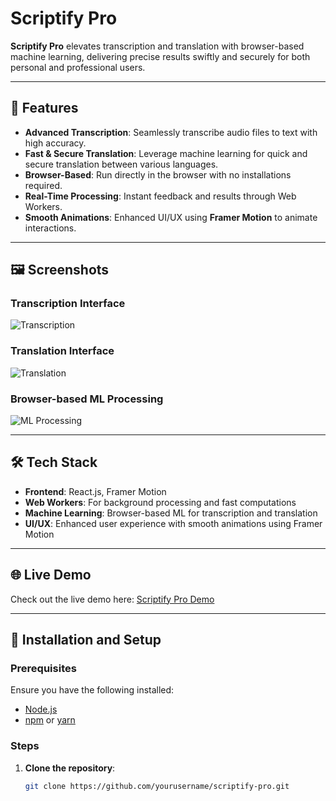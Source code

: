 # Scriptify Pro

**Scriptify Pro** elevates transcription and translation with browser-based machine learning, delivering precise results swiftly and securely for both personal and professional users. 

---

## 🚀 Features

- **Advanced Transcription**: Seamlessly transcribe audio files to text with high accuracy.
- **Fast & Secure Translation**: Leverage machine learning for quick and secure translation between various languages.
- **Browser-Based**: Run directly in the browser with no installations required.
- **Real-Time Processing**: Instant feedback and results through Web Workers.
- **Smooth Animations**: Enhanced UI/UX using **Framer Motion** to animate interactions.

---

## 🖼️ Screenshots

### Transcription Interface
![Transcription](./assets/1.png)

### Translation Interface
![Translation](./assets/2.png)

### Browser-based ML Processing
![ML Processing](./assets/3.png)

---

## 🛠️ Tech Stack

- **Frontend**: React.js, Framer Motion
- **Web Workers**: For background processing and fast computations
- **Machine Learning**: Browser-based ML for transcription and translation
- **UI/UX**: Enhanced user experience with smooth animations using Framer Motion

---

## 🌐 Live Demo

Check out the live demo here: [Scriptify Pro Demo](https://your-demo-link.com)

---

## 📄 Installation and Setup

### Prerequisites
Ensure you have the following installed:
- [Node.js](https://nodejs.org/)
- [npm](https://www.npmjs.com/) or [yarn](https://yarnpkg.com/)

### Steps

1. **Clone the repository**:
   ```bash
   git clone https://github.com/yourusername/scriptify-pro.git
